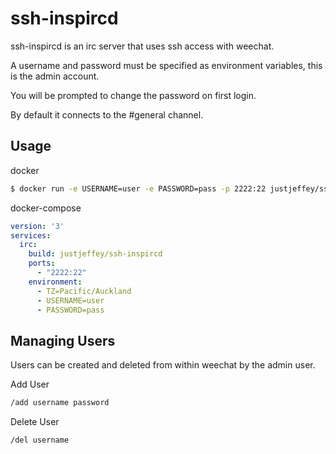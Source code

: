 # ssh-inspircd

ssh-inspircd is an irc server that uses ssh access with weechat.

A username and password must be specified as environment variables, this is the admin account.

You will be prompted to change the password on first login.

By default it connects to the #general channel.

## Usage

docker
```bash
$ docker run -e USERNAME=user -e PASSWORD=pass -p 2222:22 justjeffey/ssh-inspircd
```

docker-compose
```yaml
version: '3'
services:
  irc:
    build: justjeffey/ssh-inspircd
    ports:
      - "2222:22"
    environment:
      - TZ=Pacific/Auckland
      - USERNAME=user
      - PASSWORD=pass
```

## Managing Users

Users can be created and deleted from within weechat by the admin user.

Add User
```bash
/add username password
```

Delete User
```bash
/del username
```
